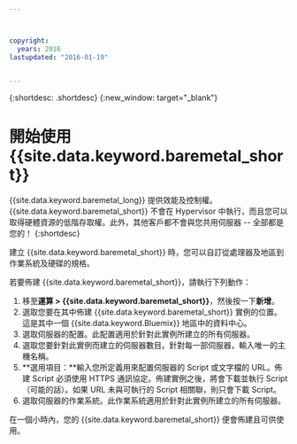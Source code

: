 ```yaml
---



copyright:
  years: 2016
lastupdated: "2016-01-19"


---
```


{:shortdesc: .shortdesc}
{:new_window: target="_blank"}

# 開始使用 {{site.data.keyword.baremetal_short}}

{{site.data.keyword.baremetal_long}} 提供效能及控制權。{{site.data.keyword.baremetal_short}} 不會在 Hypervisor 中執行，而且您可以取得硬體資源的低階存取權。此外，其他客戶都不會與您共用伺服器 -- 全部都是您的！
{:shortdesc}

建立 {{site.data.keyword.baremetal_short}} 時，您可以自訂從處理器及地區到作業系統及硬碟的規格。

若要佈建 {{site.data.keyword.baremetal_short}}，請執行下列動作：
  1. 移至**運算 > {{site.data.keyword.baremetal_short}}**，然後按一下**新增**。
  2. 選取您要在其中佈建 {{site.data.keyword.baremetal_short}} 實例的位置。這是其中一個 {{site.data.keyword.Bluemix}} 地區中的資料中心。
  3. 選取伺服器的配置。此配置適用於針對此實例所建立的所有伺服器。
  4. 選取您要針對此實例而建立的伺服器數目。針對每一部伺服器，輸入唯一的主機名稱。
  5. **選用項目：**輸入您所定義用來配置伺服器的 Script 或文字檔的 URL。佈建 Script 必須使用 HTTPS 通訊協定。佈建實例之後，將會下載並執行 Script（可能的話）。如果 URL 未與可執行的 Script 相關聯，則只會下載 Script。
  6. 選取伺服器的作業系統。此作業系統適用於針對此實例所建立的所有伺服器。

在一個小時內，您的 {{site.data.keyword.baremetal_short}} 便會佈建且可供使用。
